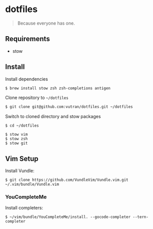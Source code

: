 # dotfiles

> Because everyone has one.


## Requirements

- stow

## Install

Install dependencies


```bash
$ brew install stow zsh zsh-completions antigen
```

Clone repository to `~/dotfiles`

```bash
$ git clone git@github.com:vutran/dotfiles.git ~/dotfiles
```

Switch to cloned directory and stow packages

```
$ cd ~/dotfiles

$ stow vim
$ stow zsh
$ stow git
```

## Vim Setup

Install Vundle:

```
$ git clone https://github.com/VundleVim/Vundle.vim.git ~/.vim/bundle/Vundle.vim
```

### YouCompleteMe

Install completers:

```
$ ~/vim/bundle/YouCompleteMe/install. --gocode-completer --tern-completer
```

